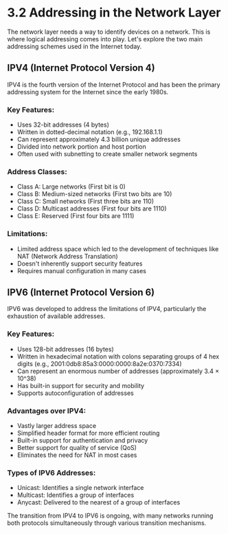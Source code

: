 # 3.2 Addressing in the Network Layer

The network layer needs a way to identify devices on a network. This is where logical addressing comes into play. Let's explore the two main addressing schemes used in the Internet today.

## IPV4 (Internet Protocol Version 4)

IPV4 is the fourth version of the Internet Protocol and has been the primary addressing system for the Internet since the early 1980s.

### Key Features:
- Uses 32-bit addresses (4 bytes)
- Written in dotted-decimal notation (e.g., 192.168.1.1)
- Can represent approximately 4.3 billion unique addresses
- Divided into network portion and host portion
- Often used with subnetting to create smaller network segments

### Address Classes:
- Class A: Large networks (First bit is 0)
- Class B: Medium-sized networks (First two bits are 10)
- Class C: Small networks (First three bits are 110)
- Class D: Multicast addresses (First four bits are 1110)
- Class E: Reserved (First four bits are 1111)

### Limitations:
- Limited address space which led to the development of techniques like NAT (Network Address Translation)
- Doesn't inherently support security features
- Requires manual configuration in many cases

## IPV6 (Internet Protocol Version 6)

IPV6 was developed to address the limitations of IPV4, particularly the exhaustion of available addresses.

### Key Features:
- Uses 128-bit addresses (16 bytes)
- Written in hexadecimal notation with colons separating groups of 4 hex digits (e.g., 2001:0db8:85a3:0000:0000:8a2e:0370:7334)
- Can represent an enormous number of addresses (approximately 3.4 × 10^38)
- Has built-in support for security and mobility
- Supports autoconfiguration of addresses

### Advantages over IPV4:
- Vastly larger address space
- Simplified header format for more efficient routing
- Built-in support for authentication and privacy
- Better support for quality of service (QoS)
- Eliminates the need for NAT in most cases

### Types of IPV6 Addresses:
- Unicast: Identifies a single network interface
- Multicast: Identifies a group of interfaces
- Anycast: Delivered to the nearest of a group of interfaces

The transition from IPV4 to IPV6 is ongoing, with many networks running both protocols simultaneously through various transition mechanisms.
